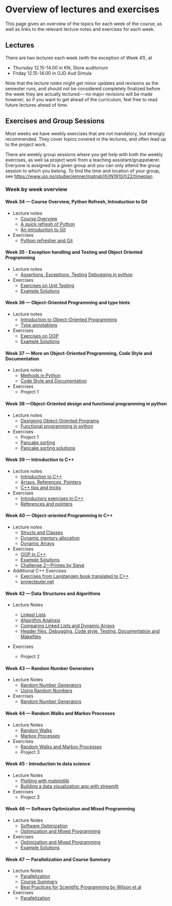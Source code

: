 # Overview of lectures and exercises

This page gives an overview of the topics for each week of the course, as well as links to the relevant lecture notes and exercises for each week.

## Lectures

There are two lectures each week (with the exception of Week 41), at
* Thursday 12.15-14.00 in KN, Store auditorium
* Friday 12.15-14.00 in OJD Aud Simula


Note that the lecture notes might get minor updates and revisions as the semester runs, and should not be considered completely finalized before the week they are actually lectured---no major revisions will be made however, so if you want to get ahead of the curriculum, feel free to read future lectures ahead of time.

## Exercises and Group Sessions

Most weeks we have weekly exercises that are not mandatory, but strongly recommended. They cover topics covered in the lectures, and often lead up to the project work.

There are weekly group sessions where you get help with both the weekly exercises, as well sa project work from a teaching assistant/gruppelærer. Everyone is assigned to a given group and you can only attend the group session to which you belong. To find the time and location of your group, see https://www.uio.no/studier/emner/matnat/ifi/IN1910/h22/timeplan.


### Week by week overview

#### Week 34 — Course Overview, Python Refresh, Introduction to Git

* Lecture notes
    * [Course Overview](overview.md)
    * [A quick refresh of Python](../lectures/python/python_intro.ipynb)
    * [An introduction to Git](../lectures/git/version_control_with_git.md)
* Exercises
    * [Python refresher and Git](../exercises/week1/E1_python_refresh_and_git.md)


#### Week 35 - Exception handling and Testing and Object Oriented Programming

* Lecture notes
  * [Assertions, Exceptions, Testing](../lectures/python_development/writing_functioning_code.md)
  [Debugging in python](../lectures/python_development/debugging.md)
* Exercises
  * [Exercises on Unit Testing](../exercises/week3/E3_testing_and_docstrings.md)
  * [Example Solutions](../exercises/week3/E3_solutions.ipynb)


#### Week 36 — Object-Oriented Programming and type hints

* Lecture notes
    * [Introduction to Object-Oriented Programming](../lectures/python/intro_to_oop.md)
    * [Type annotations](../lectures/python_development/type_annotations.md)
* Exercises
    * [Exercises on OOP](../exercises/week2/E2_exercises_on_oop.ipynb)
    * [Example Solutions](../exercises/week2/E2_solutions.ipynb)


#### Week 37 — More on Object-Oriented Programming, Code Style and Documentation
* Lecture notes
    * [Methods in Python](../lectures/python/oop_methods.md)
    * [Code Style and Documentation](../lectures/python_development/codestyle_and_docstrings.md)
* Exercises
    * Project 1

#### Week 38 —Object-Oriented design and functional programming in python
* Lecture notes
    * [Designing Object-Oriented Programs](../lectures/python/oop_concepts.md)
    * [Functional programming in python](../lectures/python/functional_programming.md)
* Exercises
    * Project 1
    * [Pancake sorting](../exercises/week4/pancake_sort.ipynb)
    * [Pancake sorting solutions](../exercises/week4/pancake_sort_solution.ipynb)

#### Week 39 — Introduction to C++
* Lecture notes
    * [Introduction to C++](../lectures/cpp/intro_to_cpp.md)
    * [Arrays, References, Pointers](../lectures/cpp/arrays_and_pointers.md)
    * [C++ tips and tricks](../lectures/cpp/cpptools.md)
* Exercises
    * [Introductory exercises in C++](../exercises/week6/E6_intro_to_cpp.md)
    * [References and pointers](../exercises/week6/E6_references_and_pointers.md)

#### Week 40 — Object-oriented Programming in C++
* Lecture notes
    * [Structs and Classes](../lectures/cpp/oop_in_cpp.md)
    * [Dynamic memory allocation](../lectures/cpp/dynamic_allocation.md)
    * [Dynamic Arrays](../lectures/cpp/arraylist.md)
* Exercises
    * [OOP in C++](../exercises/week7/E7_oop_in_cpp.md)
    * [Example Solutions](../exercises/week7/E7_solutions.md)
    * [Challenge 2—Primes by Sieve](../exercises/week7/C2_primes_by_sieve.md)
* Additional C++ Exercises
    * [Exercises from Langtangen book translated to C++](../exercises/cpp_exercises.md)
    * [projecteuler.net](https://projecteuler.net/archives)


#### Week 42 — Data Structures and Algorithms
* Lecture Notes
    * [Linked Lists](../lectures/cpp/linked_lists.md)
    * [Algorithm Analysis](../lectures/cpp/algorithm_analysis.md)
    * [Comparing Linked Lists and Dynamic Arrays](../lectures/cpp/linkedlists_vs_dynamicarrays.md)
    * [Header files, Debugging, Code style, Testing, Documentation and Makefiles](../lectures/cpp/cpptools.md)

* Exercises
    * Project 2

#### Week 43 — Random Number Generators

* Lecture Notes
    * [Random Number Generators](../lectures/stochastic_processes/random_number_generators.ipynb)
    * [Using Random Numbers](../lectures/stochastic_processes/using_random_numbers.ipynb)
* Exercises
    * [Random Number Generators](../exercises/week10/E8_random_number_generators.ipynb)

#### Week 44 — Random Walks and Markov Processes

* Lecture Notes
    * [Random Walks](../lectures/stochastic_processes/random_walks_and_markov_processes.ipynb)
    * [Markov Processes](../lectures/stochastic_processes/markov_chains.ipynb)
* Exercises
    * [Random Walks and Markov Processes](../exercises/week11/E9_random_walks_and_markov_process.ipynb)
    * Project 3

#### Week 45 - Introduction to data science

* Lecture Notes
    * [Plotting with matplotlib](../lectures/data_science/plotting_with_matplotlib.md)
    * [Building a data visualization app with streamlit](../lectures/data_science/streamlit.md)
* Exercises
    * Project 3

#### Week 46 — Software Optimization and Mixed Programming

* Lecture Notes
    * [Software Optimization](../lectures/optimization/software_optimization.ipynb)
    * [Optimization and Mixed Programming](../lectures/optimization/optimization_and_mixed_programming.ipynb)
* Exercises
    * [Optimization and Mixed Programming](../exercises/week12/E10_optimization_and_mixed_programming.ipynb)
    * [Example Solutions](../exercises/week12/E10_solutions.ipynb)


#### Week 47 — Parallelization and Course Summary
* Lecture Notes
    * [Parallelization](../lectures/optimization/parallel_programming.ipynb)
    * [Course Summary](../lectures/summary/course_summary.md)
    * [Best Practices for Scientific Programming by Wilson et al](https://journals.plos.org/plosbiology/article?id=10.1371/journal.pbio.1001745)
* Exercises
    * [Parallelization](../exercises/week13/E11_parallel_programming.ipynb)
